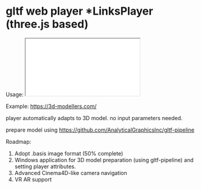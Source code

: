 # gltf web player *LinksPlayer (three.js based)

Usage: <iframe src="LinksPlayer.htm?id=1" allowfullscreen></iframe>

Example: https://3d-modellers.com/

player automatically adapts to 3D model. no input parameters needed.

prepare model using https://github.com/AnalyticalGraphicsInc/gltf-pipeline

Roadmap:
1. Adopt .basis image format (50% complete)
2. Windows application for 3D model preparation (using gltf-pipeline) and setting player attributes.
3. Advanced Cinema4D-like camera navigation
4. VR AR support
